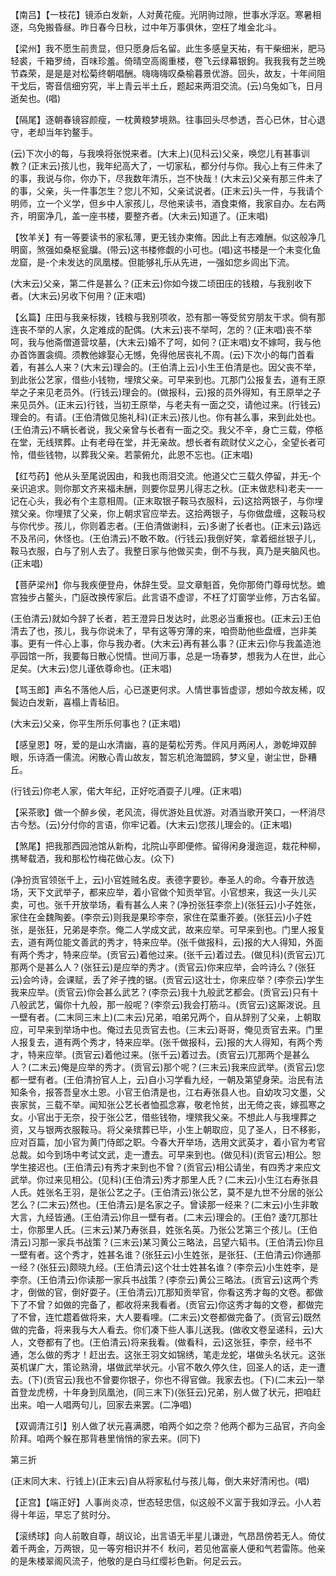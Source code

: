<!-- { "loadSidebar": true } -->
【南吕】【一枝花】镜添白发新，人对黄花瘦。光阴驹过隙，世事水浮沤。寒暑相逐，乌免搬昏昼。昨日春今日秋，过中年万事俱休，空枉了堆金北斗。

【梁州】我不愿生前贵显，但只愿身后名留。此生多感皇天祐，有干柴细米，肥马轻裘，千箱罗绮，百味珍羞。倚晴空高阁重楼，卷飞云绿幕银鉤。我我我有芝兰晚节森荣，是是是对松菊终朝唱酬。嗨嗨嗨叹桑榆暮景优游。回头，故友，十年间阻干戈后，寄音信细穷究，半上青云半土丘，题起来两泪交流。(云)乌兔如飞，日月逝矣也。(唱)

【隔尾】逐朝春镜容颜瘦，一枕黄粮梦境熟。往事回头尽参透，吾心已休，甘心退守，老却当年钓鳌手。

(云)下次小的每，与我唤将张悦来者。(大末上)(见科云)父亲，唤您儿有甚事训教？(正末云)孩儿也，我年纪高大了，一切家私，都分付与你。我心上有三件未了的事，我说与你，你办下，尽我数年清乐，岂不快哉！(大末云)父亲有那三件未了的事，父亲，头一件事怎生？您儿不知，父亲试说者。(正末云)头一件，与我请个明师，立一个义学，但乡中人家孩儿，尽他来读书，酒食束脩，我家自办。左右两齐，明窗净几，盖一座书楼，要整齐者。(大未云)知道了。(正末唱)

【牧羊关】有一等要读书的家私薄，更无钱办束脩。因此上有志难酬。似这般净几明窗，煞强如桑枢瓮牖。(带云)这书楼修觑的小可也。(唱)这书楼是一个未变化鱼龙窟，是-个未发达的凤凰楼。但能够礼乐从先进，一强如您乡闾出下流。

(大末云)父亲，第二件是甚么？(正末云)你如今拨二顷田庄的钱粮，与我别收下者。(大末云)另收下何用？(正末唱)

【幺篇】庄田与我亲标拨，钱粮与我别项收，恐有那一等受贫穷朋友干求。倘有那连丧不举的人家，久定难成的配偶。(大末云)丧不举呵，怎的？(正末唱)丧不举呵，我与他斋僧道营坟墓，(大末云)婚不了呵，如何？(正末唱)女不嫁呵，我与他办首饰置衾绸。须教他嫁娶心无憾，免得他居丧礼不周。(云)下次小的每门首看着，有甚么人来？(大末云)理会的。(王伯清上云)小生王伯清是也。因父丧不举，到此张公艺家，借些小钱物，埋殡父亲。可早来到也。兀那门公报复去，道有王原举之子来见老员外。(行钱云)理会的。(做报科，云)报的员外得知，有王原举之子来见员外。(正末云)行钱，当初王原举，与老夫有一面之交，请他过来。(行钱云)理会的。有请。(王伯清做见施礼科)(正末云)孩儿也。你有甚么事，来到此处也。(王伯清云)不瞒长者说，我父亲曾与长者有一面之交。我父不辛，身亡三载，停柩在堂，无线殡葬。止有老母在堂，并无亲故。想长者有疏财仗义之心，全望长者可怜，借些钱物，以葬我父亲。若蒙俯允，此恩不忘也。(正末唱)

【红芍药】他从头至尾说因由，和我也雨泪交流。他道父亡三载久停留，并无-个亲识追求。则你那文齐来福未酬，则要你显男儿得志之秋。(正末做悲科)老夫一一记在心头，我必有个主意相周。(正末取银子鞍马衣服科，云)这拾两银子，与你埋殡父亲。你埋殡了父亲，你上朝求官应举去。这拾两银子，与你做盘缠，这鞍马权与你代步。孩儿，你则着志者。(王伯清做谢科，云)多谢了长者也。(正末云)路远不及吊问，休怪也。(王伯清云)不敢不敢。(行钱云)我倒好笑，拿着细丝银子儿，鞍马衣服，白与了别人去了。我整日家与他做买卖，倒不与我，真乃是夹脑风也。(正末唱)

【菩萨梁州】你与我疾便登舟，休辞生受。显文章魁首，免你那倚门尊母忧愁。蟾宫独步占鳌头，门庭改换传家后。此言语不虚谬，不枉了灯窗学业修，万古名留。

(王伯清云)就如今辞了长者，若王澄异日发达时，此恩必当重报也。(正末云)王伯清去了也，孩儿，我与你说未了，早有这等穷薄的来，咱赍助他些盘缠，岂非美事。更有一件心上事，你与我办者。(大末云)再有甚么事？(正末云)你与我盖造池亭园馆一所，我要每日散心悦情。世间万事，总是一场春梦，想我为人在世，此心足矣。(大末云)您儿谨依尊命也。(正末唱)

【骂玉郎】声名不落他人后，心已遂更何求。人情世事皆虚谬，想如今故友稀，叹鬓边白发新，喜榻上青毡旧。

(大末云)父亲，你平生所乐何事也？(正末唱)

【感皇恩】呀，爱的是山水清幽，喜的是菊松芳秀。伴风月两闲人，渺乾坤双醉眼，乐诗酒一儒流。闲散心青山故友，暂忘机沧海盟鸥，梦义皇，谢尘世，卧糟丘。

(行钱云)你老人家，偌大年纪，正好吃酒耍子儿哩。(正末唱)

【采茶歌】做一个醉乡侯，老风流，得优游处且优游。对酒当歌开笑口，一杯消尽古今愁。(云)分付你的言语，你牢记着。(大末云)您孩儿理会的。(正末唱)

【煞尾】把我那西园池馆从新构，北院山亭即便修。留得闲身漫迤逗，栽花种柳，携琴载洒，我和那松竹梅花做心友。(众下)

(净扮贡官领张千上，云)小官姓贼名皮。表德字要钞。奉圣人的命。今春开放选场，天下文武举子，都来应举，着小官做个知贡举官。小官想来，我这一头儿买卖，可也。张千开放举场，看有甚么人来？(净扮张狂李奈上)(张狂云)小子姓张，家住在金魏陶姜。(李奈云)则我是果珍李奈，家住在菜重芥姜。(张狂云)小子姓张，是张狂，兄弟是李奈。俺二人学成文武，故来应举。可早来到也。门里人报复去，道有两位能文善武的秀才，特来应举。(张千做报科，云)报的大人得知，外面有两个秀才，特来应举。(贡官云)着他过来。(张千云)着过去。(做见科)(贡官云)兀那两个是甚么人？(张狂云)是应举的秀才。(贡官云)你来应举，会吟诗么？(张狂云)会吟诗，会课赋，丢了斧子拽的锯。(贡官云)这壮士，你来应举？(李奈云)学生我来应举。(贡官云)你会甚么武艺？(李奈云)我十九般武艺都会。(贡官云)只有十八般武艺，偏你十九般，那一般呢？(李奈云)我会打筋斗。(贡官云)这厮泼说。且一壁有者。(二末同三末上)(二末云)兄弟，咱弟兄两个，自从辞别了父亲，上朝取应，可早来到举场中也。俺过去见贡官去也。(三末云)哥哥，俺见贡官去来。门里人报复去，道有两个秀才，特来应举。(张千做报科，云)报的大人得知，有两个秀才，特来应举。(贡官云)着他过来。(张千云)着过去。(贡官云)兀那两个是甚么人？(二末云)俺是应举的秀才。(贡官云)那个呢？(三末云)我来应武举。(贡官云)您都一壁有者。(王伯清扮官人上，云)自小习学看九经，一朝及第望身荣。治民有法知条令，报答吾皇水土恩。小官王伯清是也，江右寿张县人也。自幼攻习文墨，父丧家贫，三载不举。闻知张公艺长者恤孤念寡，敬老怜贫，出无倚之丧，嫁孤寒之女。小官出于无奈，投于张公艺，借些钱物，埋殡我父亲。不想此人与我埋葬之资，又与银两衣服鞍马。将父亲殡葬已毕，小生上朝取应，见了圣人，日不移影，应对百篇，加小官为黄门侍郎之职。今春大开举场，选用文武英才，着小官为考官总裁。如今到场中考试文武，走一遭去。可早来到也。(做见科)(贡官云)相公。恕学生接迟也。(王伯清云)有秀才来到也不曾？(贡官云)相公请坐，有四秀才来应文武举。你过来见相公。(见科)(王伯清云)秀才那里人氏？(二末云)小生江右寿张县人氏。姓张名王羽，是张公艺之子。(王伯清云)张公艺，莫不是九世不分居的张公艺么？(二末云)然也。(王伯清云)是名家之子。曾读那一经来？(二末云)小生非敢大言，九经皆通。(王伯清云)你且一壁有者。(二末云)理会的。(王伯?
逶?兀那壮士，你那里人氏。(三末云)某乃寿张县，姓张名英。乃张公艺第三个孩儿。(王伯清云)习那一家兵书战策？(三末云)某习黄公三略法，吕望六韬书。(王伯清云)你且一壁有者。这个秀才，姓甚名谁？(张狂云)小生姓张，是张狂、(王伯清云)你通那一经？(张狂云)颇晓九经。(王伯清云)这个壮士姓甚名谁？(李奈云)小生姓李，是李奈。(王伯清云)你读那一家兵书战策？(李奈云)黄公三略法。(贡官云)这两个秀才，倒做的官，倒好耍子。(王伯清云)兀那知贡举官，你看这秀才每的文卷。都做下了不曾？如做的完备了，都收将来我看者。(贡官云)你这秀才每的文卷，都做完了不曾，连忙趱着做将来，大人要看哩。(二末云)文卷都做完备了。(贡官云)既然做的完备，将来我与大人看去。你们凑下些人事儿送我。(做收文卷呈递科，云)大人，文卷都有了也。(王伯清云)将来我看。(做看科，云)这张狂，李奈，经书不通，怎么做的秀才！赶出去。这张王羽文如锦绣，笔走龙蛇，堪做头名状元。这张英机谋广大，策论熟滑，堪做武举状元。小官不敢久停久住，回圣人的话，走一遭去。(下)(贡官云)我也不曾要你银子，你也不得官做。我家去也。(下)(二末云)一举首登龙虎榜，十年身到凤凰池，(同三末下)(张狂云)兄弟，别人做了状元，把咱赶出来。咱一人唱两句儿，回家去来罢。(二净唱)

【双调清江引】别人做了状元喜满腮，咱两个如之奈？他两个都为三品官，齐向金阶拜。咱两个躲在那背巷里悄悄的家去来。(同下)


第三折

(正末同大末、行钱上)(正末云)自从将家私付与孩儿每，倒大来好清闲也。(唱)

【正宫】【端正好】人事尚炎凉，世态轻忠信，似这般不义富于我如浮云。小人若得十年运，早忘了贫时分。

【滚绣球】向人前敢自尊，胡议论，出言语无半星儿谦逊，气昂昂傍若无人。倚仗着千两金，万两银，见一等穷相识并不亻秋问，若见他富豪人便和气若雷陈。他亲的是朱楼翠阁风流子，他敬的是白马红缨衫色新。何足云云。


